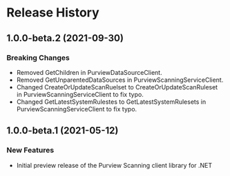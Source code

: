 # Release History

## 1.0.0-beta.2 (2021-09-30)

### Breaking Changes

- Removed GetChildren in PurviewDataSourceClient.
- Removed GetUnparentedDataSources in PurviewScanningServiceClient.
- Changed CreateOrUpdateScanRuelset to CreateOrUpdateScanRuleset in PurviewScanningServiceClient to fix typo.
- Changed GetLatestSystemRulestes to GetLatestSystemRulesets in PurviewScanningServiceClient to fix typo.

## 1.0.0-beta.1 (2021-05-12)

### New Features

- Initial preview release of the Purview Scanning client library for .NET

